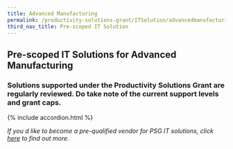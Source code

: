 ```yaml
---
title: Advanced Manufacturing
permalink: /productivity-solutions-grant/ITSolution/advancedmanufacturing/
third_nav_title: Pre-scoped IT Solution
---
```


## Pre-scoped IT Solutions for Advanced Manufacturing

### Solutions supported under the Productivity Solutions Grant are regularly reviewed. Do take note of the current support levels and grant caps.

{% include accordion.html %}

_If you d like to become a pre-qualified vendor for PSG IT solutions, click <a target='_blank' href='https://www.imda.gov.sg/icmvendors' >here</a> to find out more._

